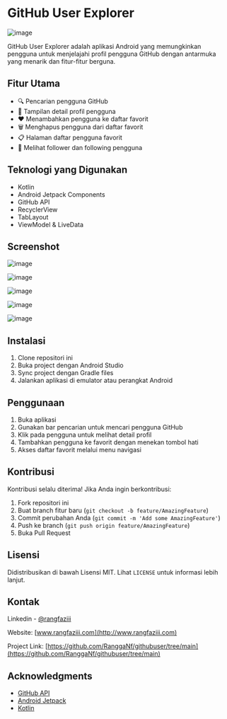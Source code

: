 # GitHub User Explorer

![image](https://github.com/RanggaNf/githubuser/assets/142804080/2c471802-0591-43c6-b4be-0ad496a48eb3)


GitHub User Explorer adalah aplikasi Android yang memungkinkan pengguna untuk menjelajahi profil pengguna GitHub dengan antarmuka yang menarik dan fitur-fitur berguna.

## Fitur Utama

- 🔍 Pencarian pengguna GitHub
- 👤 Tampilan detail profil pengguna
- ❤️ Menambahkan pengguna ke daftar favorit
- 🗑️ Menghapus pengguna dari daftar favorit
- 📋 Halaman daftar pengguna favorit
- 👥 Melihat follower dan following pengguna

## Teknologi yang Digunakan

- Kotlin
- Android Jetpack Components
- GitHub API
- RecyclerView
- TabLayout
- ViewModel & LiveData

## Screenshot

![image](https://github.com/RanggaNf/githubuser/assets/142804080/592face8-1957-4430-9ea3-431786dd6f34)

![image](https://github.com/RanggaNf/githubuser/assets/142804080/d7727d90-3517-4295-aacb-c4d89e3bcfd3)

![image](https://github.com/RanggaNf/githubuser/assets/142804080/0ea6b664-f913-4760-bf6a-86bcf30164d5)

![image](https://github.com/RanggaNf/githubuser/assets/142804080/911ab33c-4bc9-4ace-846d-4466ef01e3ab)

![image](https://github.com/RanggaNf/githubuser/assets/142804080/d2ad6203-d1a2-45da-8ccc-30008d42601b)




## Instalasi

1. Clone repositori ini
2. Buka project dengan Android Studio
3. Sync project dengan Gradle files
4. Jalankan aplikasi di emulator atau perangkat Android

## Penggunaan

1. Buka aplikasi
2. Gunakan bar pencarian untuk mencari pengguna GitHub
3. Klik pada pengguna untuk melihat detail profil
4. Tambahkan pengguna ke favorit dengan menekan tombol hati
5. Akses daftar favorit melalui menu navigasi

## Kontribusi

Kontribusi selalu diterima! Jika Anda ingin berkontribusi:

1. Fork repositori ini
2. Buat branch fitur baru (`git checkout -b feature/AmazingFeature`)
3. Commit perubahan Anda (`git commit -m 'Add some AmazingFeature'`)
4. Push ke branch (`git push origin feature/AmazingFeature`)
5. Buka Pull Request

## Lisensi

Didistribusikan di bawah Lisensi MIT. Lihat `LICENSE` untuk informasi lebih lanjut.

## Kontak

Linkedin - [@rangfaziii](https://www.linkedin.com/in/rangfaziii/)

Website: [www.rangfaziii.com](http://www.rangfaziii.com)

Project Link: [https://github.com/RanggaNf/githubuser/tree/main](https://github.com/RanggaNf/githubuser/tree/main)

## Acknowledgments

- [GitHub API](https://docs.github.com/en/rest)
- [Android Jetpack](https://developer.android.com/jetpack)
- [Kotlin](https://kotlinlang.org/)
